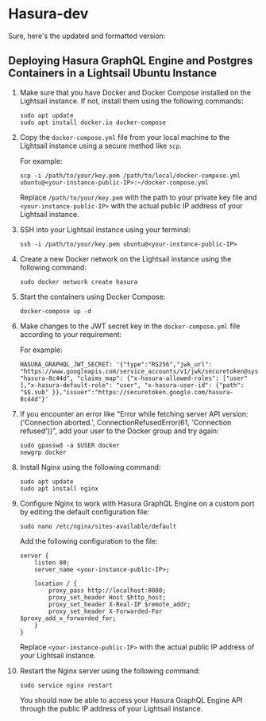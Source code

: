 # Hasura-dev

Sure, here's the updated and formatted version:

## Deploying Hasura GraphQL Engine and Postgres Containers in a Lightsail Ubuntu Instance

1. Make sure that you have Docker and Docker Compose installed on the Lightsail instance. If not, install them using the following commands:
   
   ```
   sudo apt update
   sudo apt install docker.io docker-compose
   ```

2. Copy the `docker-compose.yml` file from your local machine to the Lightsail instance using a secure method like `scp`.
   
   For example:
   
   ```
   scp -i /path/to/your/key.pem /path/to/local/docker-compose.yml ubuntu@<your-instance-public-IP>:~/docker-compose.yml 
   ```
   
   Replace `/path/to/your/key.pem` with the path to your private key file and `<your-instance-public-IP>` with the actual public IP address of your Lightsail instance.

3. SSH into your Lightsail instance using your terminal:
   
   ```
   ssh -i /path/to/your/key.pem ubuntu@<your-instance-public-IP>
   ```

4. Create a new Docker network on the Lightsail instance using the following command:
   
   ```
   sudo docker network create hasura
   ```

5. Start the containers using Docker Compose:
   
   ```
   docker-compose up -d
   ```

6. Make changes to the JWT secret key in the `docker-compose.yml` file according to your requirement:
   
   For example:
   
   ```
   HASURA_GRAPHQL_JWT_SECRET: '{"type":"RS256","jwk_url": "https://www.googleapis.com/service_accounts/v1/jwk/securetoken@system.gserviceaccount.com","audience": "hasura-8c44d", "claims_map": {"x-hasura-allowed-roles": ["user" ],"x-hasura-default-role": "user", "x-hasura-user-id": {"path": "$$.sub" }},"issuer":"https://securetoken.google.com/hasura-8c44d"}'
   ```

7. If you encounter an error like "Error while fetching server API version: ('Connection aborted.', ConnectionRefusedError(61, 'Connection refused'))", add your user to the Docker group and try again:
   
   ```
   sudo gpasswd -a $USER docker
   newgrp docker
   ```

8. Install Nginx using the following command:
   
   ```
   sudo apt update
   sudo apt install nginx
   ```

9. Configure Nginx to work with Hasura GraphQL Engine on a custom port by editing the default configuration file:
   
   ```
   sudo nano /etc/nginx/sites-available/default
   ```
   
   Add the following configuration to the file:
   
   ```
   server {
       listen 80;
       server_name <your-instance-public-IP>;

       location / {
           proxy_pass http://localhost:8080;
           proxy_set_header Host $http_host;
           proxy_set_header X-Real-IP $remote_addr;
           proxy_set_header X-Forwarded-For $proxy_add_x_forwarded_for;
       }
   }
   ```
   
   Replace `<your-instance-public-IP>` with the actual public IP address of your Lightsail instance.

10. Restart the Nginx server using the following command:
   
    ```
    sudo service nginx restart
    ```
    
    You should now be able to access your Hasura GraphQL Engine API through the public IP address of your Lightsail instance.
